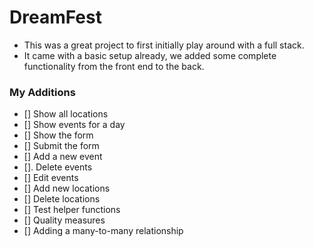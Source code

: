 # DreamFest

- This was a great project to first initially play around with a full stack.
- It came with a basic setup already, we added some complete functionality from the front end to the back.

### My Additions
- [] Show all locations
- [] Show events for a day
- [] Show the form
- [] Submit the form
- [] Add a new event
- []. Delete events
- [] Edit events
- [] Add new locations
- [] Delete locations
- [] Test helper functions
- [] Quality measures
- [] Adding a many-to-many relationship
